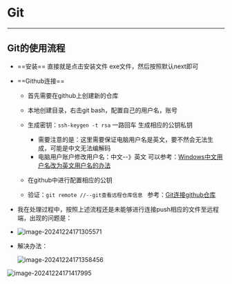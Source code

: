 # Git

---

## Git的使用流程

* ==安装== 直接就是点击安装文件 exe文件，然后按照默认next即可

* ==Github连接== 

  * 首先需要在github上创建新的仓库
  * 本地创建目录，右击git bash，配置自己的用户名，账号
  * 生成密钥：`ssh-keygen -t rsa`   一路回车 生成相应的公钥私钥
    * 需要注意的是：这里需要保证电脑用户名是英文，要不然会无法生成，可能是中文无法编解码
    * 电脑用户账户修改用户名：中文--》英文 可以参考：[Windows中文用户名改为英文用户名的办法](https://blog.csdn.net/qqrescom/article/details/139563246?sharetype=blog&shareId=139563246&sharerefer=APP&sharesource=weixin_45671864)

  * 在github中进行配置相应的公钥
  * 验证：`git remote //--git查看远程仓库信息 `   参考：[Git连接github仓库](https://www.cnblogs.com/hdlan/p/14395681.html)

* 我在处理过程中，按照上述流程还是未能够进行连接push相应的文件至远程端，出现的问题是：
* ![image-20241224171305571](C:\Users\chenhao\AppData\Roaming\Typora\typora-user-images\image-20241224171305571.png)

* 解决办法：

  ![image-20241224171358456](C:\Users\chenhao\AppData\Roaming\Typora\typora-user-images\image-20241224171358456.png)

![image-20241224171417995](C:\Users\chenhao\AppData\Roaming\Typora\typora-user-images\image-20241224171417995.png)





